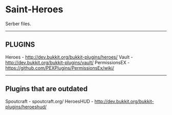 Saint-Heroes
============
Serber files.

------------
PLUGINS
------------
Heroes - http://dev.bukkit.org/bukkit-plugins/heroes/ 
Vault - http://dev.bukkit.org/bukkit-plugins/vault/ 
PermissionsEX - https://github.com/PEXPlugins/PermissionsEx/wiki/

------------
Plugins that are outdated
-----------
Spoutcraft - spoutcraft.org/ 
HeroesHUD - http://dev.bukkit.org/bukkit-plugins/heroeshud/
